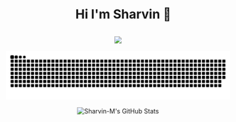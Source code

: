 <div id="user-content-toc">
  <ul align="center">
    <summary><h1 style="display: inline-block">Hi I'm Sharvin 👋</h1></summary>
  </ul>
</div>

<!--tech stack icons-->
<p align="center">
  <a href="https://skillicons.dev">
    <img src="https://skillicons.dev/icons?i=cpp,python,html,js,git,react,fastapi,flask,postgresql,aws,terraform,docker,linux,grafana,opencv" />
  </a>
</p>

<div align="center">
  <img  src="https://github.com/1999AZZAR/1999AZZAR/blob/readme/resources/img/grid-snake.svg"
       alt="snake" /></a>
</div>

<p align="center">
<img src="https://github-readme-streak-stats.herokuapp.com/?user=Sharvin-M&theme=blueberry&hide_border=true" alt="Sharvin-M's GitHub Stats" />
</p>
